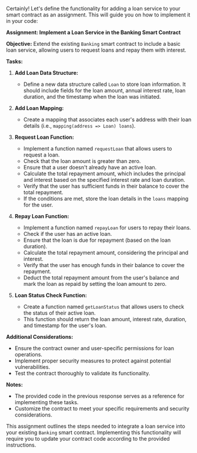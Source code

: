 Certainly! Let's define the functionality for adding a loan service to your smart contract as an assignment. This will guide you on how to implement it in your code:

**Assignment: Implement a Loan Service in the Banking Smart Contract**

**Objective:**
Extend the existing `Banking` smart contract to include a basic loan service, allowing users to request loans and repay them with interest.

**Tasks:**

1. **Add Loan Data Structure:**
   - Define a new data structure called `Loan` to store loan information. It should include fields for the loan amount, annual interest rate, loan duration, and the timestamp when the loan was initiated.

2. **Add Loan Mapping:**
   - Create a mapping that associates each user's address with their loan details (i.e., `mapping(address => Loan) loans`).

3. **Request Loan Function:**
   - Implement a function named `requestLoan` that allows users to request a loan.
   - Check that the loan amount is greater than zero.
   - Ensure that a user doesn't already have an active loan.
   - Calculate the total repayment amount, which includes the principal and interest based on the specified interest rate and loan duration.
   - Verify that the user has sufficient funds in their balance to cover the total repayment.
   - If the conditions are met, store the loan details in the `loans` mapping for the user.

4. **Repay Loan Function:**
   - Implement a function named `repayLoan` for users to repay their loans.
   - Check if the user has an active loan.
   - Ensure that the loan is due for repayment (based on the loan duration).
   - Calculate the total repayment amount, considering the principal and interest.
   - Verify that the user has enough funds in their balance to cover the repayment.
   - Deduct the total repayment amount from the user's balance and mark the loan as repaid by setting the loan amount to zero.

5. **Loan Status Check Function:**
   - Create a function named `getLoanStatus` that allows users to check the status of their active loan.
   - This function should return the loan amount, interest rate, duration, and timestamp for the user's loan.

**Additional Considerations:**
- Ensure the contract owner and user-specific permissions for loan operations.
- Implement proper security measures to protect against potential vulnerabilities.
- Test the contract thoroughly to validate its functionality.

**Notes:**
- The provided code in the previous response serves as a reference for implementing these tasks.
- Customize the contract to meet your specific requirements and security considerations.

This assignment outlines the steps needed to integrate a loan service into your existing `Banking` smart contract. Implementing this functionality will require you to update your contract code according to the provided instructions.
